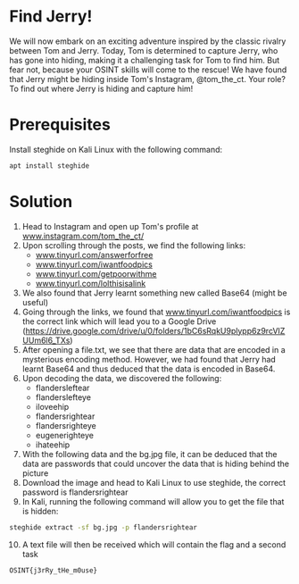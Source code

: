 # Find Jerry!
We will now embark on an exciting adventure inspired by the classic rivalry between Tom and Jerry. 
Today, Tom is determined to capture Jerry, who has gone into hiding, making it a challenging task for Tom to find him. But fear not, because your OSINT skills will come to the rescue! 
We have found that Jerry might be hiding inside Tom's Instagram, @tom_the_ct. Your role? To find out where Jerry is hiding and capture him!

# Prerequisites
Install steghide on Kali Linux with the following command: 

```bash
apt install steghide
```

# Solution
1. Head to Instagram and open up Tom's profile at www.instagram.com/tom_the_ct/
2. Upon scrolling through the posts, we find the following links:
   - www.tinyurl.com/answerforfree
   - www.tinyurl.com/iwantfoodpics
   - www.tinyurl.com/getpoorwithme
   - www.tinyurl.com/lolthisisalink
3. We also found that Jerry learnt something new called Base64 (might be useful)
4. Going through the links, we found that www.tinyurl.com/iwantfoodpics is the correct link which will lead you to a Google Drive (https://drive.google.com/drive/u/0/folders/1bC6sRqkU9plypp6z9rcVIZUUm6l6_TXs)
5. After opening a file.txt, we see that there are data that are encoded in a mysterious encoding method. However, we had found that Jerry had learnt Base64 and thus deduced that the data is encoded in Base64.
6. Upon decoding the data, we discovered the following:
   - flandersleftear
   - flanderslefteye
   - iloveehip
   - flandersrightear
   - flandersrighteye
   - eugenerighteye
   - ihateehip
7. With the following data and the bg.jpg file, it can be deduced that the data are passwords that could uncover the data that is hiding behind the picture
8. Download the image and head to Kali Linux to use steghide, the correct password is flandersrightear
9. In Kali, running the following command will allow you to get the file that is hidden:

```bash
steghide extract -sf bg.jpg -p flandersrightear
```
10. A text file will then be received which will contain the flag and a second task
```bash
OSINT{j3rRy_tHe_m0use}
```

